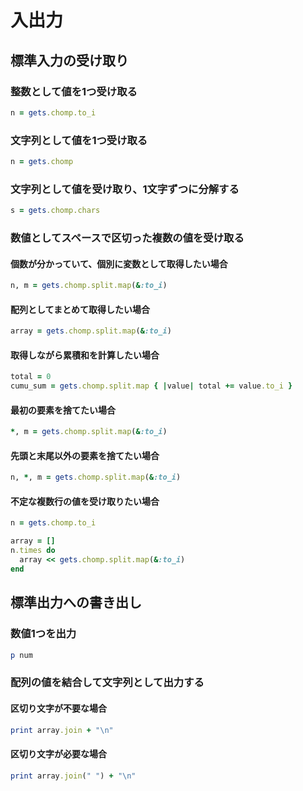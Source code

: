 # 入出力

## 標準入力の受け取り

### 整数として値を1つ受け取る
```ruby
n = gets.chomp.to_i
```

### 文字列として値を1つ受け取る
```ruby
n = gets.chomp
```

### 文字列として値を受け取り、1文字ずつに分解する
```ruby
s = gets.chomp.chars
```

### 数値としてスペースで区切った複数の値を受け取る
#### 個数が分かっていて、個別に変数として取得したい場合

```ruby
n, m = gets.chomp.split.map(&:to_i)
```

#### 配列としてまとめて取得したい場合
```ruby
array = gets.chomp.split.map(&:to_i)
```

#### 取得しながら累積和を計算したい場合
```ruby
total = 0
cumu_sum = gets.chomp.split.map { |value| total += value.to_i }
```

#### 最初の要素を捨てたい場合

```ruby
*, m = gets.chomp.split.map(&:to_i)
```

#### 先頭と末尾以外の要素を捨てたい場合

```ruby
n, *, m = gets.chomp.split.map(&:to_i)
```

#### 不定な複数行の値を受け取りたい場合
```ruby
n = gets.chomp.to_i

array = []
n.times do
  array << gets.chomp.split.map(&:to_i)
end
```

## 標準出力への書き出し

### 数値1つを出力

```ruby
p num
```

### 配列の値を結合して文字列として出力する
#### 区切り文字が不要な場合
```ruby
print array.join + "\n"
```

#### 区切り文字が必要な場合
```ruby
print array.join(" ") + "\n"
```
